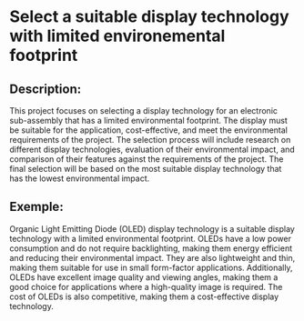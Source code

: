 # Select a suitable display technology with limited environemental footprint

## Description:
This project focuses on selecting a display technology for an electronic sub-assembly that has a limited environmental footprint. The display must be suitable for the application, cost-effective, and meet the environmental requirements of the project. The selection process will include research on different display technologies, evaluation of their environmental impact, and comparison of their features against the requirements of the project. The final selection will be based on the most suitable display technology that has the lowest environmental impact.

## Exemple:
Organic Light Emitting Diode (OLED) display technology is a suitable display technology with a limited environmental footprint. OLEDs have a low power consumption and do not require backlighting, making them energy efficient and reducing their environmental impact. They are also lightweight and thin, making them suitable for use in small form-factor applications. Additionally, OLEDs have excellent image quality and viewing angles, making them a good choice for applications where a high-quality image is required. The cost of OLEDs is also competitive, making them a cost-effective display technology.